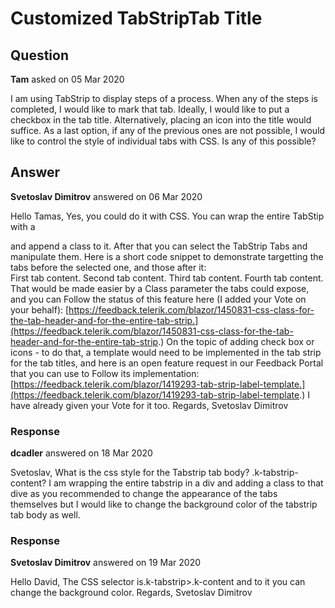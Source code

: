 # Customized TabStripTab Title

## Question

**Tam** asked on 05 Mar 2020

I am using TabStrip to display steps of a process. When any of the steps is completed, I would like to mark that tab. Ideally, I would like to put a checkbox in the tab title. Alternatively, placing an icon into the title would suffice. As a last option, if any of the previous ones are not possible, I would like to control the style of individual tabs with CSS. Is any of this possible?

## Answer

**Svetoslav Dimitrov** answered on 06 Mar 2020

Hello Tamas, Yes, you could do it with CSS. You can wrap the entire TabStip with a <div> and append a class to it. After that you can select the TabStrip Tabs and manipulate them. Here is a short code snippet to demonstrate targetting the tabs before the selected one, and those after it: <style>.tab-parent.k-tabstrip-items li { color: yellow;
}.tab-parent.k-tabstrip-items li.k-state-active,.tab-parent.k-tabstrip-items li.k-state-active ~ li { color: cyan;
} </style> <div class="tab-parent"> <TelerikTabStrip> <TabStripTab Title="First"> First tab content. </TabStripTab> <TabStripTab Title="Second"> Second tab content. </TabStripTab> <TabStripTab Title="Third"> Third tab content. </TabStripTab> <TabStripTab Title="Fourth"> Fourth tab content. </TabStripTab> </TelerikTabStrip> </div> That would be made easier by a Class parameter the tabs could expose, and you can Follow the status of this feature here (I added your Vote on your behalf): [https://feedback.telerik.com/blazor/1450831-css-class-for-the-tab-header-and-for-the-entire-tab-strip.](https://feedback.telerik.com/blazor/1450831-css-class-for-the-tab-header-and-for-the-entire-tab-strip.) On the topic of adding check box or icons - to do that, a template would need to be implemented in the tab strip for the tab titles, and here is an open feature request in our Feedback Portal that you can use to Follow its implementation: [https://feedback.telerik.com/blazor/1419293-tab-strip-label-template.](https://feedback.telerik.com/blazor/1419293-tab-strip-label-template.) I have already given your Vote for it too. Regards, Svetoslav Dimitrov

### Response

**dcadler** answered on 18 Mar 2020

Svetoslav, What is the css style for the Tabstrip tab body? .k-tabstrip-content? I am wrapping the entire tabstrip in a div and adding a class to that dive as you recommended to change the appearance of the tabs themselves but I would like to change the background color of the tabstrip tab body as well.

### Response

**Svetoslav Dimitrov** answered on 19 Mar 2020

Hello David, The CSS selector is.k-tabstrip>.k-content and to it you can change the background color. Regards, Svetoslav Dimitrov
